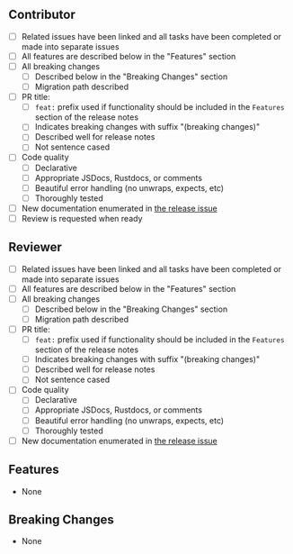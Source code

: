 ## Contributor

- [ ] Related issues have been linked and all tasks have been completed or made into separate issues
- [ ] All features are described below in the "Features" section
- [ ] All breaking changes
    - [ ] Described below in the "Breaking Changes" section
    - [ ] Migration path described
- [ ] PR title:
    - [ ] `feat:` prefix used if functionality should be included in the `Features` section of the release notes
    - [ ] Indicates breaking changes with suffix "(breaking changes)"
    - [ ] Described well for release notes
    - [ ] Not sentence cased
- [ ] Code quality
    - [ ] Declarative
    - [ ] Appropriate JSDocs, Rustdocs, or comments
    - [ ] Beautiful error handling (no unwraps, expects, etc)
    - [ ] Thoroughly tested
- [ ] New documentation enumerated in [the release issue](https://github.com/demergent-labs/azle/issues/2053)
- [ ] Review is requested when ready

## Reviewer

- [ ] Related issues have been linked and all tasks have been completed or made into separate issues
- [ ] All features are described below in the "Features" section
- [ ] All breaking changes
    - [ ] Described below in the "Breaking Changes" section
    - [ ] Migration path described
- [ ] PR title:
    - [ ] `feat:` prefix used if functionality should be included in the `Features` section of the release notes
    - [ ] Indicates breaking changes with suffix "(breaking changes)"
    - [ ] Described well for release notes
    - [ ] Not sentence cased
- [ ] Code quality
    - [ ] Declarative
    - [ ] Appropriate JSDocs, Rustdocs, or comments
    - [ ] Beautiful error handling (no unwraps, expects, etc)
    - [ ] Thoroughly tested
- [ ] New documentation enumerated in [the release issue](https://github.com/demergent-labs/azle/issues/2053)

## Features

- None

## Breaking Changes

- None
